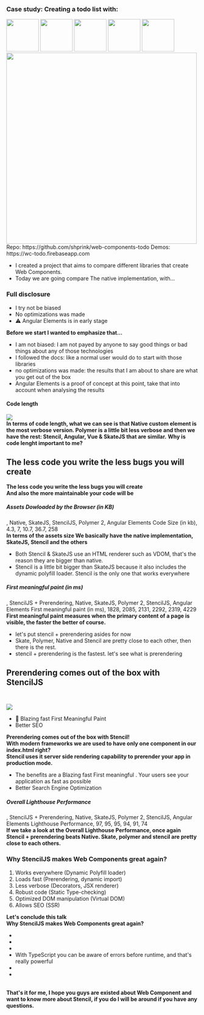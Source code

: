 <section>
    <h3 class="">Case study: Creating a todo list with:</h3>
    <div style="margin: 0;">
        <img src="../../img/web_component-logo.png" height="85" class="img-plain no-margin"/>
        <img src="../../img/stencil-logo.png" height="85" class="img-plain no-margin"/>
        <img src="../../img/polymer-logo.png" height="85" class="img-plain no-margin"/>
        <img src="../../img/skatejs-logo.png" height="85" class="img-plain no-margin"/>
        <img src="../../img/angular-logo.png" height="85" class="img-plain no-margin"/>
    </div>
    <img src="./img/todo.gif" class="img-plain no-margin" width="500" />
    <br/>
    Repo: https://github.com/shprink/web-components-todo
    Demos: https://wc-todo.firebaseapp.com
    <aside class="notes">
        <ul>
            <li>I created a project that aims to compare different libraries that create Web Components. </li>
            <li>Today we are going compare The native implementation, with...</li>
        </ul>
    </aside>
</section>

<!-- <section>
    <div style="margin: 0 0;">
    <img src="../../img/web_component-logo.png" height="125" class="img-plain"/>
    <img src="../../img/stencil-logo.png" height="125" class="img-plain"/>
    <img src="../../img/polymer-logo.png" height="125" class="img-plain"/>
    <img src="../../img/skatejs-logo.png" height="125" class="img-plain"/>
    <img src="../../img/angular-logo.png" height="125" class="img-plain"/>
    <img src="../../img/vue-logo.png" height="125" class="img-plain"/>
    </div>
    <img src="./img/todo.gif" class="img-plain"/>
    <aside class="notes">
        <b>The app is a simple todo list, where you can add, remove and check items that I implemented with the above the libraries.</b>
    </aside>
</section> -->

<section>
    <h3>Full disclosure</h3>
    <ul>
         <li class="fragment">I try not be biased</li>
         <li class="fragment">No optimizations was made</li>
         <li class="fragment">⚠️ Angular Elements is in early stage</li>
    </ul>
    <aside class="notes">
        <b>Before we start I wanted to emphasize that...</b>
        <ul>
            <li>I am not biased: I am not payed by anyone to say good things or bad things about any of those technologies</li>
            <li>I followed the docs: like a normal user would do to start with those libraries</li>
            <li>no optimizations was made: the results that I am about to share are what you get out of the box</li>
            <li>Angular Elements is a proof of concept at this point, take that into account when analysing the results</li>
        </ul>
    </aside>
</section>

<section>
    <h4>Code length</h4>
    <img src="./img/stencil_vs_wc.png" class="img-plain no-margin"/>
    <aside class="notes">
        <b>In terms of code length, what we can see is that Native custom element is the most verbose version. Polymer is a little bit less verbose and then we have the rest: Stencil, Angular, Vue & SkateJS that are similar.</b>
        <b>Why is code lenght important to me?</b>
    </aside>
</section>

<section>
    <h2 style="text-transform: initial;">The less code you write <span style="color: var(--blue)">the less bugs you will create</span></h2>
    <aside class="notes">
        <b>The less code you write the less bugs you will create</b>
        <br/>
        <b>And also the more maintainable your code will be</b>
    </aside>
</section>

<section>
    <h5>Assets Dowloaded by the Browser (in KB)</h5>
    <canvas data-chart="horizontalBar">
, Native, SkateJS, StencilJS, Polymer 2, Angular Elements
<!-- This is a comment that will be ignored -->
Code Size (in kb), 4.3, 7, 10.7, 36.7, 258
    <!--
{
    "data": {
        "datasets": [
            {
                "label": "My First Dataset",
                "fill": false,
                "backgroundColor": [
                    "#ef5a25",
                    "#1b4678",
                    "white",
                    "#f4224d",
                    "#d8002c"
                ],
                "borderColor": [
                    "#f05118",
                    "#1b4678",
                    "white",
                    "#f4224d",
                    "#bb0029"
                ],
                "borderWidth": 1
            }
        ]
    },
    "options": {
        "responsive": true,
        "scales": {
            "yAxes": [
                {
                    "stacked": true,
                    "ticks": {
                        "fontSize": 25
                    },
                    "gridLines": {
                        "display": false
                    }
                }
            ],
            "xAxes": [
                {
                    "stacked": false,
                    "ticks": {
                        "beginAtZero": true
                    },
                    "gridLines": {
                        "color": "rgba(255, 255, 255, 0.2)"
                    }
                }
            ]
        },
        "legend": {
            "display": false
        }
    }
}
    -->
    </canvas>
    <aside class="notes">
        <b>In terms of the assets size We basically have the native implementation, SkateJS, Stencil and the others</b>
        <ul>
            <li>Both Stencil & SkateJS use an HTML renderer such as VDOM, that's the reason they are bigger than native.</li>
            <li>Stencil is a little bit bigger than SkateJS because it also includes the dynamic polyfill loader. Stencil is the only one that works everywhere</li>
        </ul>
    </aside>
</section>


<section>
    <h5>First meaningful paint (in ms)</h5>
    <canvas data-chart="horizontalBar">
, StencilJS + Prerendering, Native, SkateJS, Polymer 2, StencilJS, Angular Elements
<!-- This is a comment that will be ignored -->
First meaningful paint (in ms), 1828, 2085, 2131, 2292, 2319, 4229
    <!--
{
    "data": {
        "datasets": [
            {
                "label": "My First Dataset",
                "fill": false,
                "backgroundColor": [
                    "white",
                    "#ef5a25",
                    "#1b4678",
                    "#f4224d",
                    "white",
                    "#d8002c"
                ],
                "borderColor": [
                    "white",
                    "#f05118",
                    "#1b4678",
                    "#f4224d",
                    "white",
                    "#bb0029"
                ],
                "borderWidth": 1
            }
        ]
    },
    "options": {
        "responsive": true,
        "scales": {
            "yAxes": [
                {
                    "stacked": true,
                    "ticks": {
                        "fontSize": 25
                    },
                    "gridLines": {
                        "display": false
                    }
                }
            ],
            "xAxes": [
                {
                    "stacked": false,
                    "ticks": {
                        "beginAtZero": true
                    },
                    "gridLines": {
                        "color": "rgba(255, 255, 255, 0.2)"
                    }
                }
            ]
        },
        "legend": {
            "display": false
        }
    }
}
    -->
    </canvas>
    <aside class="notes">
        <b>First meaningful paint measures when the primary content of a page is visible, the faster the better of course.</b>
        <br/>
        <ul>
            <li>let's put stencil + prerendering asides for now</li>
            <li>Skate, Polymer, Native and Stencil are pretty close to each other, then there is the rest.</li>
            <li>stencil + prerendering is the fastest. let's see what is prerendering</li>
        </ul>
    </aside>
</section>

<section>
    <h2 style="text-transform: initial;"> <span style="color: var(--blue)">Prerendering</span> comes <span style="color: var(--blue)">out of the box</span> with StencilJS</h2>
    <div layout="row" layout-align="center center">
        <div layout="column" flex="30" layout-align="center center">
<pre style="font-size: 65%;text-align:center;"><code class="html" data-trim>
<my-app></my-app>
</code></pre>
        </div>
        <div layout="column" flex="5" layout-align="center center">
            <i class="fa fa-arrow-circle-right"></i>
        </div>
        <div layout="column" flex="60" layout-align="center center">
            <img src="./img/prerendering.png" class="img-plain"/>
        </div>
    </div>
    <ul>
        <li class="fragment">🚀 Blazing fast First Meaningful Paint</li>
        <li class="fragment">Better SEO</li>
    </ul>
    <aside class="notes">
        <b>Prerendering comes out of the box with Stencil!</b>
        <br/>
        <b>With modern frameworks we are used to have only one component in our index.html right?</b>
        <br/>
        <b>Stencil uses it server side rendering capability to prerender your app in production mode.</b>
        <br/>
        <ul>
            <li>The benefits are a Blazing fast First meaningful . Your users see your application as fast as possible</li>
            <li>Better Search Engine Optimization</li>
        </ul>
    </aside>
</section>

<section>
    <h5>Overall Lighthouse Performance</h5>
    <canvas data-chart="horizontalBar">
, StencilJS + Prerendering, Native, SkateJS, Polymer 2, StencilJS, Angular Elements
<!-- This is a comment that will be ignored -->
Lighthouse Performance, 97, 95, 95, 94,  91, 74
    <!--
{
    "data": {
        "datasets": [
            {
                "label": "My First Dataset",
                "fill": false,
                "backgroundColor": [
                    "white",
                    "#ef5a25",
                    "#1b4678",
                    "#f4224d",
                    "white",
                    "#d8002c"
                ],
                "borderColor": [
                    "white",
                    "#f05118",
                    "#1b4678",
                    "#f4224d",
                    "white",
                    "#bb0029"
                ],
                "borderWidth": 1
            }
        ]
    },
    "options": {
        "responsive": true,
        "scales": {
            "yAxes": [
                {
                    "stacked": true,
                    "ticks": {
                        "fontSize": 25
                    },
                    "gridLines": {
                        "display": false
                    }
                }
            ],
            "xAxes": [
                {
                    "stacked": false,
                    "ticks": {
                        "beginAtZero": true
                    },
                    "gridLines": {
                        "color": "rgba(255, 255, 255, 0.2)"
                    }
                }
            ]
        },
        "legend": {
            "display": false
        }
    }
}
    -->
    </canvas>
    <aside class="notes">
        <b>If we take a look at the Overall Lighthouse Performance, once again Stencil + prerendering beats Native. Skate, polymer and stencil are pretty close to each others.</b>
    </aside>
</section>

<!-- <section>
    <h3>Ranking</h3>
    <div layout="row" layout-align="center end" h100>
        <div flex="46" layout="column" layout-align="center center">
           <div layout="row" layout-align="center center">
                <img src="../../img/web_component-logo.png" height="85" class="img-plain no-margin"/>
                <img src="../../img/stencil-logo.png" height="85" class="img-plain no-margin"/>
                <img src="../../img/polymer-logo.png" height="85" class="img-plain no-margin"/>
                <img src="../../img/skatejs-logo.png" height="85" class="img-plain no-margin"/>
            </div>
            <div style="background-color: silver; height: 200px; width: 100%;"></div>
        </div>
        <div flex="33" layout="column" layout-align="center center">
           <div layout="row" layout-align="center center">
                 <img src="../../img/stencil-logo.png" height="85" class="img-plain no-margin"/> + Prerendering
            </div>
            <div style="background-color: silver; height: 300px; width: 100%;"></div>
        </div>
        <div flex="20" layout="column" layout-align="center center">
           <div layout="row" layout-align="center center">
                <img src="../../img/angular-logo.png" height="85" class="img-plain no-margin"/>
            <img src="../../img/vue-logo.png" height="85" class="img-plain no-margin"/>
            </div>
            <div style="background-color: silver; height: 100px; width: 100%;"></div>
        </div>
    </div>
    <aside class="notes">
        <b>If I had to rank those technologies I would rank them like this</b>
        <ul>
            <li></li>
        </ul>
        <b></b>
    </aside>
</section> -->

<section>
    <h3>Why StencilJS makes Web Components great again?</h3>
    <ol>
        <li class="fragment"><span style="color: var(--blue)">Works everywhere</span> (Dynamic Polyfill loader)</li>
        <li class="fragment"><span style="color: var(--blue)">Loads fast</span> (Prerendering, dynamic import)</li>
        <li class="fragment"><span style="color: var(--blue)">Less verbose</span> (Decorators, JSX renderer)</li>
        <li class="fragment"><span style="color: var(--blue)">Robust code</span> (Static Type-checking)</li>
        <li class="fragment"><span style="color: var(--blue)">Optimized DOM manipulation</span> (Virtual DOM)</li>
        <li class="fragment"><span style="color: var(--blue)">Allows SEO</span> (SSR)</li>
    </ol>
    <aside class="notes">
        <b>Let's conclude this talk</b>
        <br/>
        <b>Why StencilJS makes Web Components great again?</b>
        <br/>
        <ul>
            <li></li>
            <li></li>
            <li></li>
            <li>With TypeScript you can be aware of errors before runtime, and that's really powerful</li>
            <li></li>
            <li></li>
        </ul>
        <br/>
        <b>That's it for me, I hope you guys are existed about Web Component and want to know more about Stencil, if you do I will be around if you have any questions.</b>
    </aside>
</section>